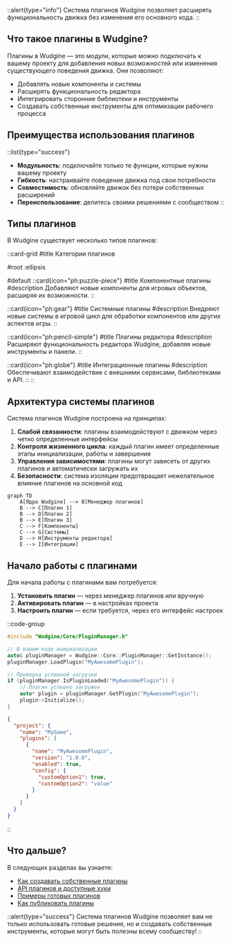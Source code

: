 ::alert{type="info"}
Система плагинов Wudgine позволяет расширять функциональность движка без изменения его основного кода.
::

## Что такое плагины в Wudgine?

Плагины в Wudgine — это модули, которые можно подключать к вашему проекту для добавления новых возможностей или изменения существующего поведения движка. Они позволяют:

- Добавлять новые компоненты и системы
- Расширять функциональность редактора
- Интегрировать сторонние библиотеки и инструменты
- Создавать собственные инструменты для оптимизации рабочего процесса

## Преимущества использования плагинов

::list{type="success"}
- **Модульность**: подключайте только те функции, которые нужны вашему проекту
- **Гибкость**: настраивайте поведение движка под свои потребности
- **Совместимость**: обновляйте движок без потери собственных расширений
- **Переиспользование**: делитесь своими решениями с сообществом
::

## Типы плагинов

В Wudgine существует несколько типов плагинов:

::card-grid
#title
Категории плагинов

#root
:ellipsis

#default
  ::card{icon="ph:puzzle-piece"}
  #title
  Компонентные плагины
  #description
  Добавляют новые компоненты для игровых объектов, расширяя их возможности.
  ::

  ::card{icon="ph:gear"}
  #title
  Системные плагины
  #description
  Внедряют новые системы в игровой цикл для обработки компонентов или других аспектов игры.
  ::

  ::card{icon="ph:pencil-simple"}
  #title
  Плагины редактора
  #description
  Расширяют функциональность редактора Wudgine, добавляя новые инструменты и панели.
  ::

  ::card{icon="ph:globe"}
  #title
  Интеграционные плагины
  #description
  Обеспечивают взаимодействие с внешними сервисами, библиотеками и API.
  ::
::

## Архитектура системы плагинов

Система плагинов Wudgine построена на принципах:

1. **Слабой связанности**: плагины взаимодействуют с движком через четко определенные интерфейсы
2. **Контроля жизненного цикла**: каждый плагин имеет определенные этапы инициализации, работы и завершения
3. **Управления зависимостями**: плагины могут зависеть от других плагинов и автоматически загружать их
4. **Безопасности**: система изоляции предотвращает нежелательное влияние плагинов на основной код

```mermaid
graph TD
    A[Ядро Wudgine] --> B[Менеджер плагинов]
    B --> C[Плагин 1]
    B --> D[Плагин 2]
    B --> E[Плагин 3]
    C --> F[Компоненты]
    C --> G[Системы]
    D --> H[Инструменты редактора]
    E --> I[Интеграции]
```

## Начало работы с плагинами

Для начала работы с плагинами вам потребуется:

1. **Установить плагин** — через менеджер плагинов или вручную
2. **Активировать плагин** — в настройках проекта
3. **Настроить плагин** — если требуется, через его интерфейс настроек

::code-group
```cpp [Подключение плагина в C++]
#include "Wudgine/Core/PluginManager.h"

// В вашем коде инициализации
auto& pluginManager = Wudgine::Core::PluginManager::GetInstance();
pluginManager.LoadPlugin("MyAwesomePlugin");

// Проверка успешной загрузки
if (pluginManager.IsPluginLoaded("MyAwesomePlugin")) {
    // Плагин успешно загружен
    auto* plugin = pluginManager.GetPlugin("MyAwesomePlugin");
    plugin->Initialize();
}
```

```json [Конфигурация плагинов в проекте]
{
  "project": {
    "name": "MyGame",
    "plugins": [
      {
        "name": "MyAwesomePlugin",
        "version": "1.0.0",
        "enabled": true,
        "config": {
          "customOption1": true,
          "customOption2": "value"
        }
      }
    ]
  }
}
```
::

## Что дальше?

В следующих разделах вы узнаете:

- [Как создавать собственные плагины](/plugins/creating-plugins)
- [API плагинов и доступные хуки](/plugins/plugin-api)
- [Примеры готовых плагинов](/plugins/plugin-examples)
- [Как публиковать плагины](/plugins/publishing-plugins)

::alert{type="success"}
Система плагинов Wudgine позволяет вам не только использовать готовые решения, но и создавать собственные инструменты, которые могут быть полезны всему сообществу!
::
